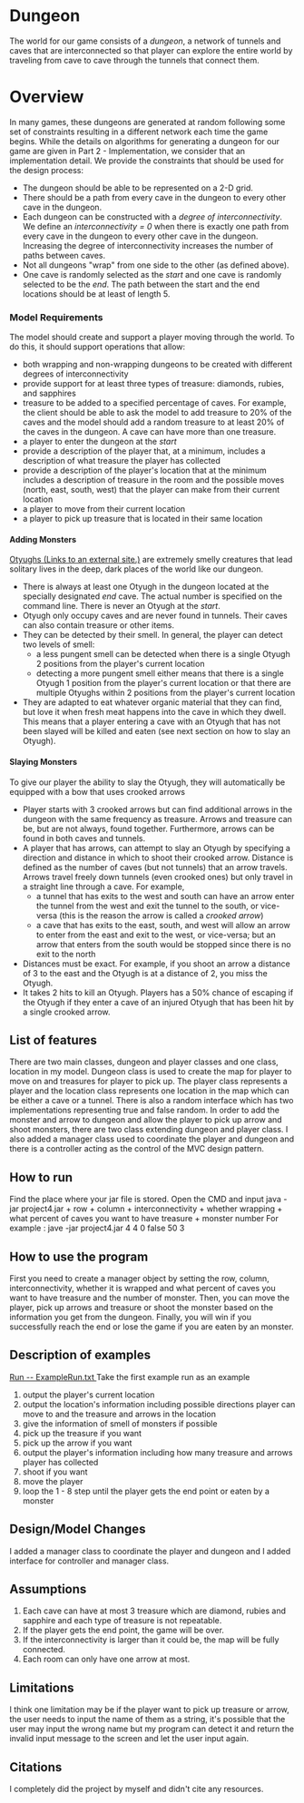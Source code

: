 ﻿# Dungeon

The world for our game consists of a _dungeon_, a network of tunnels and caves that are interconnected so that player can explore the entire world by traveling from cave to cave through the tunnels that connect them.


# Overview

In many games, these dungeons are generated at random following some set of constraints resulting in a different network each time the game begins. While the details on algorithms for generating a dungeon for our game are given in Part 2 - Implementation, we consider that an implementation detail. We provide the constraints that should be used for the design process:

-   The dungeon should be able to be represented on a 2-D grid.
-   There should be a path from every cave in the dungeon to every other cave in the dungeon.
-   Each dungeon can be constructed with a  _degree of interconnectivity_. We define an  _interconnectivity = 0_  when there is exactly one path from every cave in the dungeon to every other cave in the dungeon. Increasing the degree of interconnectivity increases the number of paths between caves.
-   Not all dungeons "wrap" from one side to the other (as defined above).
-   One cave is randomly selected as the  _start_  and one cave is randomly selected to be the  _end_. The path between the start and the end locations should be at least of length 5.

### Model Requirements

The model should create and support a player moving through the world. To do this, it should support operations that allow:

-   both wrapping and non-wrapping dungeons to be created with different degrees of interconnectivity
-   provide support for at least three types of treasure: diamonds, rubies, and sapphires
-   treasure to be added to a specified percentage of caves. For example, the client should be able to ask the model to add treasure to 20% of the caves and the model should add a random treasure to at least 20% of the caves in the dungeon. A cave can have more than one treasure.
-   a player to enter the dungeon at the  _start_
-   provide a description of the player that, at a minimum, includes a description of what treasure the player has collected
-   provide a description of the player's location that at the minimum includes a description of treasure in the room and the possible moves (north, east, south, west) that the player can make from their current location
-   a player to move from their current location
-   a player to pick up treasure that is located in their same location

#### Adding Monsters

[Otyughs (Links to an external site.)](https://forgottenrealms.fandom.com/wiki/Otyugh)  are extremely smelly creatures that lead solitary lives in the deep, dark places of the world like our dungeon.

-   There is always at least one Otyugh in the dungeon located at the specially designated  _end_  cave. The actual number is specified on the command line. There is never an Otyugh at the  _start_.
-   Otyugh only occupy caves and are never found in tunnels. Their caves can also contain treasure or other items.
-   They can be detected by their smell. In general, the player can detect two levels of smell:
    -   a less pungent smell can be detected when there is a single Otyugh 2 positions from the player's current location
    -   detecting a more pungent smell either means that there is a single Otyugh 1 position from the player's current location or that there are multiple Otyughs within 2 positions from the player's current location
-   They are adapted to eat whatever organic material that they can find, but love it when fresh meat happens into the cave in which they dwell. This means that a player entering a cave with an Otyugh that has not been slayed will be killed and eaten (see next section on how to slay an Otyugh).

#### Slaying Monsters

To give our player the ability to slay the Otyugh, they will automatically be equipped with a bow that uses crooked arrows

-   Player starts with 3 crooked arrows but can find additional arrows in the dungeon with the same frequency as treasure. Arrows and treasure can be, but are not always, found together. Furthermore, arrows can be found in both caves and tunnels.
-   A player that has arrows, can attempt to slay an Otyugh by specifying a direction and distance in which to shoot their crooked arrow. Distance is defined as the number of caves (but not tunnels) that an arrow travels. Arrows travel freely down tunnels (even crooked ones) but only travel in a straight line through a cave. For example,
    -   a tunnel that has exits to the west and south can have an arrow enter the tunnel from the west and exit the tunnel to the south, or vice-versa (this is the reason the arrow is called a  _crooked arrow_)
    -   a cave that has exits to the east, south, and west will allow an arrow to enter from the east and exit to the west, or vice-versa; but an arrow that enters from the south would be stopped since there is no exit to the north
-   Distances must be exact. For example, if you shoot an arrow a distance of 3 to the east and the Otyugh is at a distance of 2, you miss the Otyugh.
-   It takes 2 hits to kill an Otyugh. Players has a 50% chance of escaping if the Otyugh if they enter a cave of an injured Otyugh that has been hit by a single crooked arrow.

## List of features

There are two main classes, dungeon and player classes and one class, location in my model. Dungeon class is used to create the map for player to move on and treasures for player to pick up. The player class represents a player and the location class represents one location in the map which can be either a cave or a tunnel. There is also a random interface which has two implementations representing true and false random. 
In order to add the monster and arrow to dungeon and allow the player to pick up arrow and shoot monsters, there are two class extending dungeon and player class. I also added a manager class used to coordinate the player and dungeon and there is a controller acting as the control of the MVC design pattern.

## How to run

Find the place where your jar file is stored.
Open the CMD and input java -jar project4.jar + row + column + interconnectivity + whether wrapping + what percent of caves you want to have treasure + monster number
For example :
jave -jar project4.jar 4 4 0 false 50 3


## How to use the program

First you need to create a manager object by setting the row, column, interconnectivity, whether it is wrapped and what percent of caves you want to have treasure and the number of monster. Then, you can move the player, pick up arrows and treasure or shoot the monster based on the information you get from the dungeon. Finally, you will win if you successfully reach the end or lose the game if you are eaten by an monster.
## Description of examples

<u>Run -- ExampleRun.txt </u>
Take the first example run as an example

1. output the player's current location
2. output the location's information including possible directions player can move to and the treasure and arrows in the location
3. give the information of smell of monsters if possible
4. pick up the treasure if you want
5. pick up the arrow if you want
6. output the player's information including how many treasure and arrows player has collected 
7. shoot if you want
8. move the player
9. loop the 1 - 8 step until the player gets the end point or eaten by a monster

## Design/Model Changes

I added a manager class to coordinate the player and dungeon and I added interface for controller and manager class. 
## Assumptions

1. Each cave can have at most 3 treasure which are diamond, rubies and sapphire and each type of treasure is not repeatable.
2. If the player gets the end point, the game will be over.
3. If the interconnectivity is larger than it could be, the map will be fully connected.
4. Each room can only have one arrow at most.

## Limitations

I think one limitation may be if the player want to pick up treasure or arrow, the user needs to input the name of them as a string, it's possible that the user may input the wrong name but my program can detect it and return the invalid input message to the screen and let the user input again. 

## Citations

I completely did the project by myself and didn't cite any resources.


